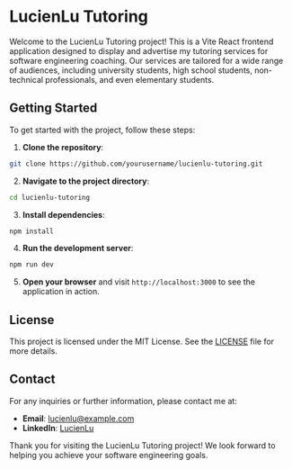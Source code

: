 # LucienLu Tutoring

Welcome to the LucienLu Tutoring project! This is a Vite React frontend application designed to display and advertise my tutoring services for software engineering coaching. Our services are tailored for a wide range of audiences, including university students, high school students, non-technical professionals, and even elementary students.

## Getting Started

To get started with the project, follow these steps:

1. **Clone the repository**:
  ```sh
  git clone https://github.com/yourusername/lucienlu-tutoring.git
  ```

2. **Navigate to the project directory**:
  ```sh
  cd lucienlu-tutoring
  ```

3. **Install dependencies**:
  ```sh
  npm install
  ```

4. **Run the development server**:
  ```sh
  npm run dev
  ```

5. **Open your browser** and visit `http://localhost:3000` to see the application in action.

## License

This project is licensed under the MIT License. See the [LICENSE](LICENSE) file for more details.

## Contact

For any inquiries or further information, please contact me at:

- **Email**: lucienlu@example.com
- **LinkedIn**: [LucienLu](https://www.linkedin.com/in/lucienlu)

Thank you for visiting the LucienLu Tutoring project! We look forward to helping you achieve your software engineering goals.
